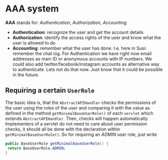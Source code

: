 AAA system
==================

**AAA** stands for: _Authentication_, _Authorization_, _Accounting_

* **Authentication**: recognize the user and get the account details
* **Authorization**: identify the access rights of the user and know what the user is allowed to do
* **Accounting**: remember what the user has done. I.e. here in Susi: remember the chat log.
For Authentication we have right now email addresses as main ID or anonymous accounts with IP numbers. We could also add twitter/facebook/instagram accounts as alternative way to authenticate. Lets not do that now. Just know that it could be possible in the future.

## Requiring a certain `UserRole`
The basic idea is, that the `AbstractAPIHandler` checks the permissions of the user using the roles of the user and comparing it with the value as defined in the method `getMinimalBaseUserRole()` of each `servlet` which extends `AbstractAPIHandler`.
Then, checks will happen automatically. Implementers of a servlet do not need to care about user permission checks, it should all be done with the declaration within `getMinimalBaseUserRole()`.
So for requiring an _ADMIN_ user role, just write 
```java
public BaseUserRole getMinimalBaseUserRole() {
 return BaseUserRole.ADMIN; 
}
```
